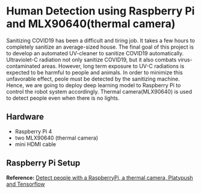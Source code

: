 # Human Detection using Raspberry Pi and MLX90640(thermal camera)

Sanitizing COVID19 has been a difficult and tiring job. It takes a few hours to completely sanitize an average-sized house. The final goal of this project is to develop
an automated UV-cleaner to sanitize COVID19 automatically. Ultraviolet-C radiation not only sanitize COVID19, but it also combats virus-contaminated areas. 
However, long term exposure to UV-C radiations is expected to be harmful to people and animals. In order to minimize this unfavorable effect, peole must be detected by 
the sanitizing machine. Hence, we are going to deploy deep learning model to Raspberry Pi to control the robot system accordingly. Thermal camera(MLX90640) is used to
detect people even when there is no lights.

## Hardware
- Raspberry Pi 4
- two MLX90640 (thermal camera)
- mini HDMI cable

## Raspberry Pi Setup
**Reference:** [Detect people with a RaspberryPi, a thermal camera, Platypush and Tensorflow](https://blog.platypush.tech/article/Detect-people-with-a-RaspberryPi-a-thermal-camera-Platypush-and-a-pinch-of-machine-learning)

